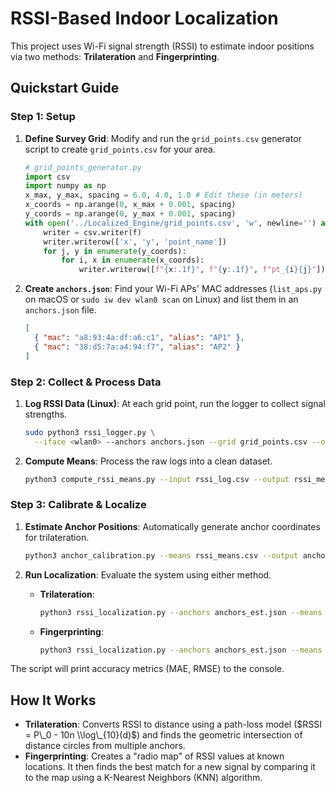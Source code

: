 # RSSI-Based Indoor Localization

This project uses Wi-Fi signal strength (RSSI) to estimate indoor positions via two methods: **Trilateration** and **Fingerprinting**.

## Quickstart Guide

### Step 1: Setup

1. **Define Survey Grid**: Modify and run the `grid_points.csv` generator script to create `grid_points.csv` for your area.

   ```python
   # grid_points_generator.py
   import csv
   import numpy as np
   x_max, y_max, spacing = 6.0, 4.0, 1.0 # Edit these (in meters)
   x_coords = np.arange(0, x_max + 0.001, spacing)
   y_coords = np.arange(0, y_max + 0.001, spacing)
   with open('../Localized_Engine/grid_points.csv', 'w', newline='') as f:
       writer = csv.writer(f)
       writer.writerow(['x', 'y', 'point_name'])
       for j, y in enumerate(y_coords):
           for i, x in enumerate(x_coords):
               writer.writerow([f"{x:.1f}", f"{y:.1f}", f"pt_{i}{j}"])
   ```

2.  **Create `anchors.json`**: Find your Wi-Fi APs' MAC addresses (`list_aps.py` on macOS or `sudo iw dev wlan0 scan` on Linux) and list them in an `anchors.json` file.

    ```json
    [
      { "mac": "a8:93:4a:df:a6:c1", "alias": "AP1" },
      { "mac": "38:d5:7a:a4:94:f7", "alias": "AP2" }
    ]
    ```

### Step 2: Collect & Process Data

1.  **Log RSSI Data (Linux)**: At each grid point, run the logger to collect signal strengths.

    ```bash
    sudo python3 rssi_logger.py \
      --iface <wlan0> --anchors anchors.json --grid grid_points.csv --output rssi_log.csv
    ```

2.  **Compute Means**: Process the raw logs into a clean dataset.

    ```bash
    python3 compute_rssi_means.py --input rssi_log.csv --output rssi_means.csv
    ```

### Step 3: Calibrate & Localize

1.  **Estimate Anchor Positions**: Automatically generate anchor coordinates for trilateration.

    ```bash
    python3 anchor_calibration.py --means rssi_means.csv --output anchors_est.json
    ```

2.  **Run Localization**: Evaluate the system using either method.

      - **Trilateration**:

        ```bash
        python3 rssi_localization.py --anchors anchors_est.json --means rssi_means.csv --mode trilat
        ```

      - **Fingerprinting**:

        ```bash
        python3 rssi_localization.py --anchors anchors_est.json --means rssi_means.csv --mode fingerprint -k 3
        ```

The script will print accuracy metrics (MAE, RMSE) to the console.

## How It Works

  - **Trilateration**: Converts RSSI to distance using a path-loss model ($RSSI = P\_0 - 10n \\log\_{10}(d)$) and finds the geometric intersection of distance circles from multiple anchors.
  - **Fingerprinting**: Creates a "radio map" of RSSI values at known locations. It then finds the best match for a new signal by comparing it to the map using a K-Nearest Neighbors (KNN) algorithm.